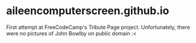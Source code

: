 # aileencomputerscreen.github.io

First attempt at FreeCodeCamp's Tribute Page project. Unfortunately, there were no pictures of John Bowlby on public domain :<

